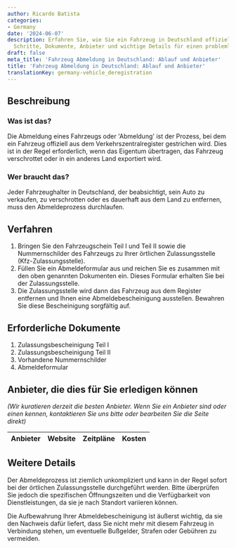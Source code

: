 ```yaml
---
author: Ricardo Batista
categories:
- Germany
date: '2024-06-07'
description: Erfahren Sie, wie Sie ein Fahrzeug in Deutschland offiziell abmelden.
  Schritte, Dokumente, Anbieter und wichtige Details für einen problemlosen Prozess.
draft: false
meta_title: 'Fahrzeug Abmeldung in Deutschland: Ablauf und Anbieter'
title: 'Fahrzeug Abmeldung in Deutschland: Ablauf und Anbieter'
translationKey: germany-vehicle_deregistration
---
```



## Beschreibung
### Was ist das?
Die Abmeldung eines Fahrzeugs oder 'Abmeldung' ist der Prozess, bei dem ein Fahrzeug offiziell aus dem Verkehrszentralregister gestrichen wird. Dies ist in der Regel erforderlich, wenn das Eigentum übertragen, das Fahrzeug verschrottet oder in ein anderes Land exportiert wird.

### Wer braucht das?
Jeder Fahrzeughalter in Deutschland, der beabsichtigt, sein Auto zu verkaufen, zu verschrotten oder es dauerhaft aus dem Land zu entfernen, muss den Abmeldeprozess durchlaufen.

## Verfahren
1. Bringen Sie den Fahrzeugschein Teil I und Teil II sowie die Nummernschilder des Fahrzeugs zu Ihrer örtlichen Zulassungsstelle (Kfz-Zulassungsstelle).
2. Füllen Sie ein Abmeldeformular aus und reichen Sie es zusammen mit den oben genannten Dokumenten ein. Dieses Formular erhalten Sie bei der Zulassungsstelle.
3. Die Zulassungsstelle wird dann das Fahrzeug aus dem Register entfernen und Ihnen eine Abmeldebescheinigung ausstellen. Bewahren Sie diese Bescheinigung sorgfältig auf.

## Erforderliche Dokumente
1. Zulassungsbescheinigung Teil I
2. Zulassungsbescheinigung Teil II
3. Vorhandene Nummernschilder
4. Abmeldeformular

## Anbieter, die dies für Sie erledigen können
_(Wir kuratieren derzeit die besten Anbieter. Wenn Sie ein Anbieter sind oder einen kennen, kontaktieren Sie uns bitte oder bearbeiten Sie die Seite direkt)_

| Anbieter | Website | Zeitpläne | Kosten |
| --------------- | --------------- | :-------------: | :-------------: |

## Weitere Details
Der Abmeldeprozess ist ziemlich unkompliziert und kann in der Regel sofort bei der örtlichen Zulassungsstelle durchgeführt werden. Bitte überprüfen Sie jedoch die spezifischen Öffnungszeiten und die Verfügbarkeit von Dienstleistungen, da sie je nach Standort variieren können.

Die Aufbewahrung Ihrer Abmeldebescheinigung ist äußerst wichtig, da sie den Nachweis dafür liefert, dass Sie nicht mehr mit diesem Fahrzeug in Verbindung stehen, um eventuelle Bußgelder, Strafen oder Gebühren zu vermeiden.